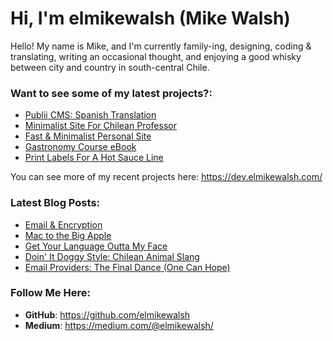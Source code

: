 # Hi, I'm elmikewalsh (Mike Walsh)




Hello! My name is Mike, and I'm currently family-ing, designing, coding & translating, writing an occasional thought, and enjoying a good whisky between city and country in south-central Chile.




### **Want to see some of my latest projects?:**
<!-- PORTFOLIO:START -->
- [Publii CMS: Spanish Translation](https://dev.elmikewalsh.com/publii-cms-spanish-translation/)
- [Minimalist Site For Chilean Professor](https://dev.elmikewalsh.com/minimalist-site-for-chilean-professor/)
- [Fast &amp; Minimalist Personal Site](https://dev.elmikewalsh.com/fast-and-minimalist-personal-site/)
- [Gastronomy Course eBook](https://dev.elmikewalsh.com/ebook-for-a-university-gastronomy-course/)
- [Print Labels For A Hot Sauce Line](https://dev.elmikewalsh.com/print-labels-for-a-hot-sauce-line/)
<!-- PORTFOLIO:END -->


You can see more of my recent projects here: https://dev.elmikewalsh.com/

### **Latest Blog Posts:**
<!-- BLOG-POST-LIST:START -->
- [Email &amp; Encryption](https://www.elmikewalsh.com/email-and-encryption/)
- [Mac to the Big Apple](https://www.elmikewalsh.com/mac-to-the-big-apple/)
- [Get Your Language Outta My Face](https://www.elmikewalsh.com/get-your-language-outta-my-face/)
- [Doin&#39; It Doggy Style: Chilean Animal Slang](https://www.elmikewalsh.com/doin-it-doggy-style-chilean-animal-slang/)
- [Email Providers: The Final Dance &lpar;One Can Hope&rpar;](https://www.elmikewalsh.com/email-providers-the-final-dance-one-can-hope/)
<!-- BLOG-POST-LIST:END -->

### **Follow Me Here:**

- **GitHub**: https://github.com/elmikewalsh
- **Medium**: https://medium.com/@elmikewalsh/
